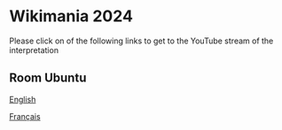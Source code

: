 # Wikimania 2024

Please click on of the following links to get to the YouTube stream of the interpretation


## Room Ubuntu

[English](https://www.youtube.com/watch?v=WKVCr6Ns98U)

[Français](https://www.youtube.com/watch?v=D5tNHl41FVg) 

